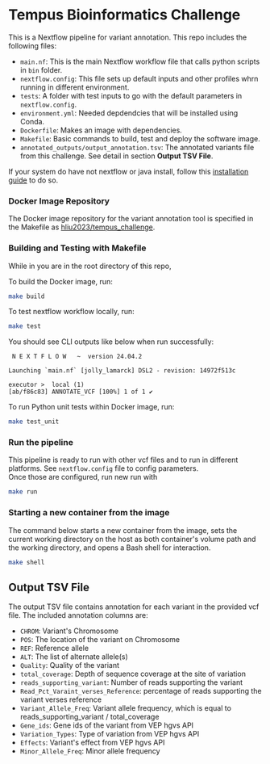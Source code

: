 # Tempus Bioinformatics Challenge

This is a Nextflow pipeline for variant annotation. This repo includes the following files:

- `main.nf`: This is the main Nextflow workflow file that calls python scripts in `bin` folder.
- `nextflow.config`: This file sets up default inputs and other profiles whrn running in different environment.
- `tests`: A folder with test inputs to go with the default parameters in `nextflow.config`.
- `environment.yml`: Needed depdendcies that will be installed using Conda.
- `Dockerfile`: Makes an image with dependencies.
- `Makefile`: Basic commands to build, test and deploy the software image.
- `annotated_outputs/output_annotation.tsv`: The annotated variants file from this challenge. See detail in section **Output TSV File**.

If your system do have not nextflow or java install, follow this [installation guide](https://www.nextflow.io/docs/latest/install.html) to do so.

### Docker Image Repository

The Docker image repository for the variant annotation tool is specified in the Makefile as [hliu2023/tempus_challenge](https://hub.docker.com/repository/docker/hliu2023/tempus_challenge/general).

### Building and Testing with Makefile

While in you are in the root directory of this repo,

To build the Docker image, run:

```bash
make build
```

To test nextflow workflow locally, run:

```bash
make test
```

You should see CLI outputs like below when run successfully:

```
 N E X T F L O W   ~  version 24.04.2

Launching `main.nf` [jolly_lamarck] DSL2 - revision: 14972f513c

executor >  local (1)
[ab/f86c83] ANNOTATE_VCF [100%] 1 of 1 ✔
```

To run Python unit tests within Docker image, run:

```bash
make test_unit
```

### Run the pipeline

This pipeline is ready to run with other vcf files and to run in different platforms. See `nextflow.config` file to config parameters.  
Once those are configured, run new run with

```bash
make run
```

### Starting a new container from the image

The command below starts a new container from the image, sets the current working directory on the host as both container's volume path and the working directory, and opens a Bash shell for interaction.

```bash
make shell
```

## Output TSV File

The output TSV file contains annotation for each variant in the provided vcf file. The included annotation columns are:
- `CHROM`: Variant's Chromosome
- `POS`: The location of the variant on Chromosome
- `REF`: Reference allele
- `ALT`: The list of alternate allele(s)
- `Quality`: Quality of the variant
- `total_coverage`: Depth of sequence coverage at the site of variation
- `reads_supporting_variant`: Number of reads supporting the variant
- `Read_Pct_Varaint_verses_Reference`: percentage of reads supporting the variant verses reference
- `Variant_Allele_Freq`: Variant allele frequency, which is equal to reads_supporting_variant / total_coverage
- `Gene_ids`: Gene ids of the variant from VEP hgvs API
- `Variation_Types`: Type of variation from VEP hgvs API
- `Effects`: Variant's effect from VEP hgvs API
- `Minor_Allele_Freq`: Minor allele frequency

